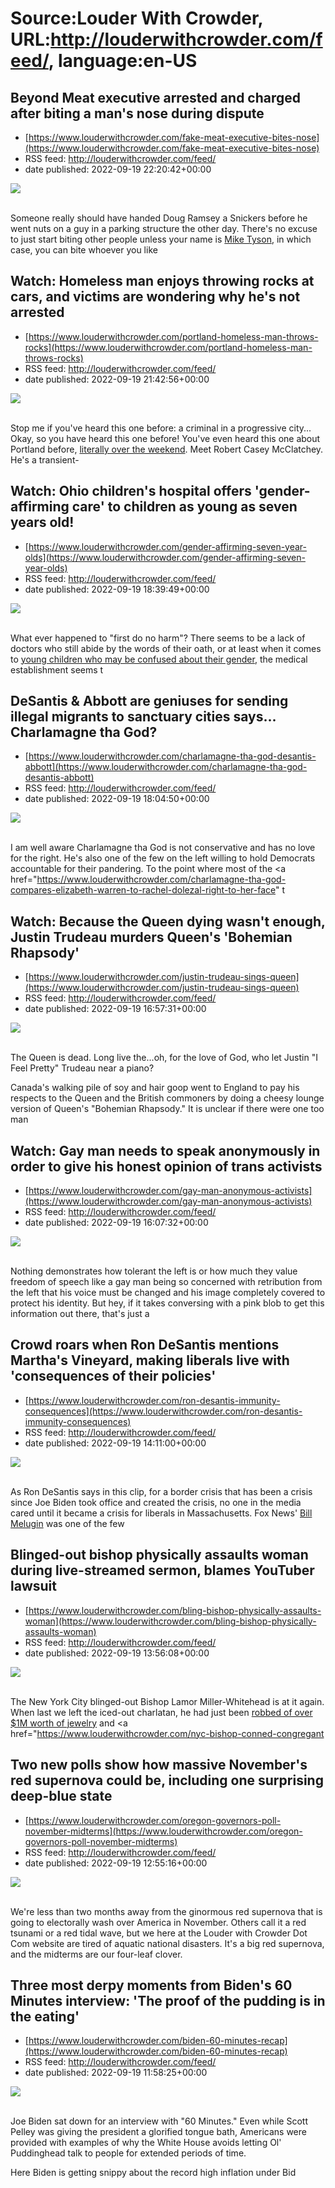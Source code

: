 # Source:Louder With Crowder, URL:http://louderwithcrowder.com/feed/, language:en-US

## Beyond Meat executive arrested and charged after biting a man's nose during dispute
 - [https://www.louderwithcrowder.com/fake-meat-executive-bites-nose](https://www.louderwithcrowder.com/fake-meat-executive-bites-nose)
 - RSS feed: http://louderwithcrowder.com/feed/
 - date published: 2022-09-19 22:20:42+00:00

<img src="https://www.louderwithcrowder.com/media-library/image.png?id=31784403&amp;width=1245&amp;height=700&amp;coordinates=0%2C49%2C0%2C69" /><br /><br /><p>Someone really should have handed Doug Ramsey a Snickers before he went nuts on a guy in a parking structure the other day. There's no excuse to just start biting other people unless your name is <a href="https://www.louderwithcrowder.com/mike-tyson-conservative" target="_blank">Mike Tyson</a>, in which case, you can bite whoever you like

## Watch: Homeless man enjoys throwing rocks at cars, and victims are wondering why he's not arrested
 - [https://www.louderwithcrowder.com/portland-homeless-man-throws-rocks](https://www.louderwithcrowder.com/portland-homeless-man-throws-rocks)
 - RSS feed: http://louderwithcrowder.com/feed/
 - date published: 2022-09-19 21:42:56+00:00

<img src="https://www.louderwithcrowder.com/media-library/image.jpg?id=31783802&amp;width=1245&amp;height=700&amp;coordinates=0%2C0%2C0%2C118" /><br /><br /><p>Stop me if you've heard this one before: a criminal in a progressive city... Okay, so you have heard this one before! You've even heard this one about Portland before, <a href="https://www.louderwithcrowder.com/homeless-woman-portland-intruder" target="_blank">literally over the weekend</a>. Meet Robert Casey McClatchey. He's a transient-

## Watch: Ohio children's hospital offers 'gender-affirming care' to children as young as seven years old!
 - [https://www.louderwithcrowder.com/gender-affirming-seven-year-olds](https://www.louderwithcrowder.com/gender-affirming-seven-year-olds)
 - RSS feed: http://louderwithcrowder.com/feed/
 - date published: 2022-09-19 18:39:49+00:00

<img src="https://www.louderwithcrowder.com/media-library/image.png?id=31782304&amp;width=1200&amp;height=800&amp;coordinates=24%2C0%2C0%2C0" /><br /><br /><p>What ever happened to "first do no harm"? There seems to be a lack of doctors who still abide by the words of their oath, or at least when it comes to <a href="https://www.louderwithcrowder.com/child-suicide-secret-meetings-lawsuit" target="_blank">young children who may be confused about their gender</a>, the medical establishment seems t

## DeSantis & Abbott are geniuses for sending illegal migrants to sanctuary cities says... Charlamagne tha God?
 - [https://www.louderwithcrowder.com/charlamagne-tha-god-desantis-abbott](https://www.louderwithcrowder.com/charlamagne-tha-god-desantis-abbott)
 - RSS feed: http://louderwithcrowder.com/feed/
 - date published: 2022-09-19 18:04:50+00:00

<img src="https://www.louderwithcrowder.com/media-library/image.png?id=31782684&amp;width=1200&amp;height=800&amp;coordinates=24%2C0%2C0%2C0" /><br /><br /><p>I am well aware Charlamagne tha God is not conservative and has no love for the right. He's also one of the few on the left willing to hold Democrats accountable for their pandering. To the point where most of the <a href="https://www.louderwithcrowder.com/charlamagne-tha-god-compares-elizabeth-warren-to-rachel-dolezal-right-to-her-face" t

## Watch: Because the Queen dying wasn't enough, Justin Trudeau murders Queen's 'Bohemian Rhapsody'
 - [https://www.louderwithcrowder.com/justin-trudeau-sings-queen](https://www.louderwithcrowder.com/justin-trudeau-sings-queen)
 - RSS feed: http://louderwithcrowder.com/feed/
 - date published: 2022-09-19 16:57:31+00:00

<img src="https://www.louderwithcrowder.com/media-library/image.png?id=31782475&amp;width=1200&amp;height=800&amp;coordinates=23%2C0%2C0%2C0" /><br /><br /><p>The Queen is dead. Long live the...oh, for the love of God, who let Justin "I Feel Pretty" Trudeau near a piano?</p><p>Canada's walking pile of soy and hair goop went to England to pay his respects to the Queen and the British commoners by doing a cheesy lounge version of Queen's "Bohemian Rhapsody." It is unclear if there were one too man

## Watch: Gay man needs to speak anonymously in order to give his honest opinion of trans activists
 - [https://www.louderwithcrowder.com/gay-man-anonymous-activists](https://www.louderwithcrowder.com/gay-man-anonymous-activists)
 - RSS feed: http://louderwithcrowder.com/feed/
 - date published: 2022-09-19 16:07:32+00:00

<img src="https://www.louderwithcrowder.com/media-library/image.png?id=31782331&amp;width=2000&amp;height=1500&amp;coordinates=0%2C0%2C480%2C0" /><br /><br /><p>Nothing demonstrates how tolerant the left is or how much they value freedom of speech like a gay man being so concerned with retribution from the left that his voice must be changed and his image completely covered to protect his identity. But hey, if it takes conversing with a pink blob to get this information out there, that's just a 

## Crowd roars when Ron DeSantis mentions Martha's Vineyard, making liberals live with 'consequences of their policies'
 - [https://www.louderwithcrowder.com/ron-desantis-immunity-consequences](https://www.louderwithcrowder.com/ron-desantis-immunity-consequences)
 - RSS feed: http://louderwithcrowder.com/feed/
 - date published: 2022-09-19 14:11:00+00:00

<img src="https://www.louderwithcrowder.com/media-library/image.png?id=31781412&amp;width=1245&amp;height=700&amp;coordinates=0%2C0%2C0%2C118" /><br /><br /><p>As Ron DeSantis says in this clip, for a border crisis that has been a crisis since Joe Biden took office and created the crisis, no one in the media cared until it became a crisis for liberals in Massachusetts. Fox News' <a href="https://www.louderwithcrowder.com/search/?q=Bill+Melugin" target="_blank">Bill Melugin</a> was one of the few

## Blinged-out bishop physically assaults woman during live-streamed sermon, blames YouTuber lawsuit
 - [https://www.louderwithcrowder.com/bling-bishop-physically-assaults-woman](https://www.louderwithcrowder.com/bling-bishop-physically-assaults-woman)
 - RSS feed: http://louderwithcrowder.com/feed/
 - date published: 2022-09-19 13:56:08+00:00

<img src="https://www.louderwithcrowder.com/media-library/image.png?id=31781526&amp;width=1245&amp;height=700&amp;coordinates=0%2C0%2C0%2C118" /><br /><br /><p>The New York City blinged-out Bishop Lamor Miller-Whitehead is at it again. When last we left the iced-out charlatan, he had just been <a href="https://www.louderwithcrowder.com/blinged-out-bishop-robbed-nyc" target="_blank">robbed of over $1M worth of jewelry</a> and <a href="https://www.louderwithcrowder.com/nyc-bishop-conned-congregant

## Two new polls show how massive November's red supernova could be, including one surprising deep-blue state
 - [https://www.louderwithcrowder.com/oregon-governors-poll-november-midterms](https://www.louderwithcrowder.com/oregon-governors-poll-november-midterms)
 - RSS feed: http://louderwithcrowder.com/feed/
 - date published: 2022-09-19 12:55:16+00:00

<img src="https://www.louderwithcrowder.com/media-library/image.jpg?id=31780973&amp;width=1200&amp;height=600&amp;coordinates=0%2C12%2C0%2C186" /><br /><br /><p>We're less than two months away from the ginormous red supernova that is going to electorally wash over America in November. Others call it a red tsunami or a red tidal wave, but we here at the Louder with Crowder Dot Com website are tired of aquatic national disasters. It's a big red supernova, and the midterms are our four-leaf clover.

## Three most derpy moments from Biden's 60 Minutes interview: 'The proof of the pudding is in the eating'
 - [https://www.louderwithcrowder.com/biden-60-minutes-recap](https://www.louderwithcrowder.com/biden-60-minutes-recap)
 - RSS feed: http://louderwithcrowder.com/feed/
 - date published: 2022-09-19 11:58:25+00:00

<img src="https://www.louderwithcrowder.com/media-library/image.png?id=31780797&amp;width=1245&amp;height=700&amp;coordinates=0%2C0%2C0%2C1" /><br /><br /><p>Joe Biden sat down for an interview with "60 Minutes." Even while Scott Pelley was giving the president a glorified tongue bath, Americans were provided with examples of why the White House avoids letting Ol' Puddinghead talk to people for extended periods of time.</p><p>Here Biden is getting snippy about the record high inflation under Bid

